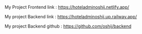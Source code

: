 My Project Frontend link : https://hoteladminoshij.netlify.app/



My project Backend link : https://hoteladminoshij.up.railway.app/



My project Backend github : https://github.com/oshij/backend
